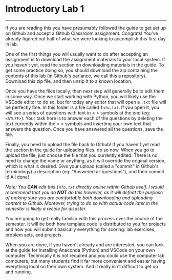 # Introductory Lab 1
---

If you are reading this you have presumably followed the guide to get set up on Github and accept a Github Classroom assignment. Congrats! You've already figured out half of what we were looking to accomplish this first day in lab. 

One of the first things you will usually want to do after accepting an assignment is to download the assignment materials to your local system. If you haven't yet, read the section on downloading materials in the guide. To get some practice doing so, you should download the zip containing the contents of this lab (in Github's parlance, we call this a repository). Download this zip file, and then unzip it to a known location.

Once you have the files locally, then next step will generally be to edit them in some way. Once we start working with Python, you will likely use the VSCode editor to do so, but for today any editor that will open a `.txt` file will be perfectly fine. In this folder is a file called `Info.txt`. If you open it, you will see a series of questions with text in < > symbols at the end (eg: `<STUFF>`). Your task here is to answer each of the questions by deleting the text currently within the < > symbols and inserting your own text that answers the question. Once you have answered all the questions, save the file.

Finally, you need to upload the file back to Github! If you haven't yet read the section in the guide for uploading files, do so now. When you go to upload the file, just choose the file that you currently edited. There is no need to change the name or anything, as it will override the original version, which is what is desired. Give your upload (called a "commit" in Github's terminology) a description (eg: "Answered all questions"), and then commit it! All done!

_Note: You **CAN** edit this `Info.txt` directly online within Github itself. I would recommend that you do **NOT** do this however, as it will defeat the purpose of making sure you are comfortable both downloading and uploading content to Github. Moreover, trying to do so with actual code later in the semester is likely a recipe for disaster._

You are going to get really familiar with this process over the course of the semester. It will be both how template code is distributed to you for projects and how you will submit basically everything for scoring: lab exercises, problem sets, and projects.

When you are done, if you haven't already and are interested, you can look at the guide for installing Anaconda (Python) and VSCode on your own computer. Technically it is not required and you could use the computer lab computers, but many students find it far more convenient and easier having everything local on their own system. And it really isn't difficult to get up and running.
